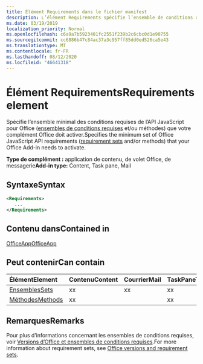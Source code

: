 ```yaml
---
title: Élément Requirements dans le fichier manifest
description: L’élément Requirements spécifie l’ensemble de conditions requises minimum et les méthodes nécessaires à l’activation de votre complément Office.
ms.date: 03/19/2019
localization_priority: Normal
ms.openlocfilehash: c6a9a7b5923401fc2551f239b2c6cbc0d1e90755
ms.sourcegitcommit: cc6886b47c84ac37a3c957ff85dd0ed526ca5e43
ms.translationtype: MT
ms.contentlocale: fr-FR
ms.lasthandoff: 08/12/2020
ms.locfileid: "46641318"
---
```

# <a name="requirements-element"></a><span data-ttu-id="e0094-103">Élément Requirements</span><span class="sxs-lookup"><span data-stu-id="e0094-103">Requirements element</span></span>

<span data-ttu-id="e0094-104">Spécifie l’ensemble minimal des conditions requises de l’API JavaScript pour Office ([ensembles de conditions requises](../../develop/office-versions-and-requirement-sets.md#specify-office-hosts-and-requirement-sets) et/ou méthodes) que votre complément Office doit activer.</span><span class="sxs-lookup"><span data-stu-id="e0094-104">Specifies the minimum set of Office JavaScript API requirements ([requirement sets](../../develop/office-versions-and-requirement-sets.md#specify-office-hosts-and-requirement-sets) and/or methods) that your Office Add-in needs to activate.</span></span>

<span data-ttu-id="e0094-105">**Type de complément :** application de contenu, de volet Office, de messagerie</span><span class="sxs-lookup"><span data-stu-id="e0094-105">**Add-in type:** Content, Task pane, Mail</span></span>

## <a name="syntax"></a><span data-ttu-id="e0094-106">Syntaxe</span><span class="sxs-lookup"><span data-stu-id="e0094-106">Syntax</span></span>

```XML
<Requirements>
   ...
</Requirements>
```

## <a name="contained-in"></a><span data-ttu-id="e0094-107">Contenu dans</span><span class="sxs-lookup"><span data-stu-id="e0094-107">Contained in</span></span>

[<span data-ttu-id="e0094-108">OfficeApp</span><span class="sxs-lookup"><span data-stu-id="e0094-108">OfficeApp</span></span>](officeapp.md)

## <a name="can-contain"></a><span data-ttu-id="e0094-109">Peut contenir</span><span class="sxs-lookup"><span data-stu-id="e0094-109">Can contain</span></span>

|<span data-ttu-id="e0094-110">Élément</span><span class="sxs-lookup"><span data-stu-id="e0094-110">Element</span></span>|<span data-ttu-id="e0094-111">Contenu</span><span class="sxs-lookup"><span data-stu-id="e0094-111">Content</span></span>|<span data-ttu-id="e0094-112">Courrier</span><span class="sxs-lookup"><span data-stu-id="e0094-112">Mail</span></span>|<span data-ttu-id="e0094-113">TaskPane</span><span class="sxs-lookup"><span data-stu-id="e0094-113">TaskPane</span></span>|
|:-----|:-----|:-----|:-----|
|[<span data-ttu-id="e0094-114">Ensembles</span><span class="sxs-lookup"><span data-stu-id="e0094-114">Sets</span></span>](sets.md)|<span data-ttu-id="e0094-115">x</span><span class="sxs-lookup"><span data-stu-id="e0094-115">x</span></span>|<span data-ttu-id="e0094-116">x</span><span class="sxs-lookup"><span data-stu-id="e0094-116">x</span></span>|<span data-ttu-id="e0094-117">x</span><span class="sxs-lookup"><span data-stu-id="e0094-117">x</span></span>|
|[<span data-ttu-id="e0094-118">Méthodes</span><span class="sxs-lookup"><span data-stu-id="e0094-118">Methods</span></span>](methods.md)|<span data-ttu-id="e0094-119">x</span><span class="sxs-lookup"><span data-stu-id="e0094-119">x</span></span>||<span data-ttu-id="e0094-120">x</span><span class="sxs-lookup"><span data-stu-id="e0094-120">x</span></span>|

## <a name="remarks"></a><span data-ttu-id="e0094-121">Remarques</span><span class="sxs-lookup"><span data-stu-id="e0094-121">Remarks</span></span>

<span data-ttu-id="e0094-122">Pour plus d’informations concernant les ensembles de conditions requises, voir [Versions d’Office et ensembles de conditions requises](../../develop/office-versions-and-requirement-sets.md).</span><span class="sxs-lookup"><span data-stu-id="e0094-122">For more information about requirement sets, see [Office versions and requirement sets](../../develop/office-versions-and-requirement-sets.md).</span></span>
